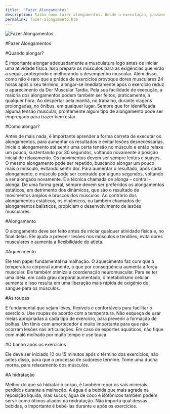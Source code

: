 ```yaml
---
title:  "Fazer Alongamentos"
description: Saiba como fazer alongamentos. Desde a executação, passando pelas roupas adequadas, o aquecimento, a hidratação e mais.
permalink: fazer-alongamento.htm
---
```


<img src="{{ site.baseurl }}assets/images/Fazer-Alongamentos.jpg" title="Fazer Alongamentos" />

#Fazer Alongamentos

#Quando alongar?

É importante alongar adequadamente a musculatura logo antes de iniciar uma atividade física. Isso prepara os músculos para as exigências que virão a seguir, protegendo e melhorando o desempenho muscular. Além disso, como não é raro que a prática de exercícios provoque dores musculares 24 horas após o seu término, alongar-se imediatamente após o exercício reduz o aparecimento da Dor Muscular Tardia. Pela sua facilidade de execução, a maioria dos alongamentos podem também ser feitos, praticamente, a qualquer hora. Ao despertar pela manhã, no trabalho, durante viagens prolongadas, no ônibus, em qualquer lugar. Sempre que for identificada alguma tensão muscular, prontamente algum tipo de alongamento pode ser empregado para trazer bem estar.

#Como alongar?

Antes de mais nada, é importante aprender a forma correta de executar os alongamentos, para aumentar os resultados e evitar lesões desnecessárias. Inicie o alongamento até sentir uma certa tensão no músculo e então relaxe um pouco, sustentando por 30 segundos, voltando novamente à posição inicial de relaxamento. Os movimentos devem ser sempre lentos e suaves. O mesmo alongamento pode ser repetido, buscando alongar um pouco mais o músculo, evitando sentir dor. Para aumentar o resultado, após cada alongamento, o músculo pode ser contraído por alguns segundos, voltando a ser alongado novamente. É a técnica chamada de alonga – contrai - alonga. De uma forma geral, sempre devem ser preferidos os alongamentos estáticos, em detrimento dos dinâmicos, que são o resultado de movimentos amplos e bruscos dos músculos. Ao contrário dos alongamentos estáticos, os dinâmicos, ou também chamados de alongamentos balísticos, propiciam o desenvolvimento de lesões musculares.

#Alongamento

O alongamento deve ser feito antes de iniciar qualquer atividade física e, no final delas. Ele ajuda a prevenir lesões nos músculos e tendões, evita dores musculares e aumenta a flexibilidade do atleta.

#Aquecimento

Ele tem papel fundamental na malhação. O aquecimento faz com que a temperatura corporal aumente, o que por conseqüência aumenta a força muscular. Ele também otimiza a coordenação neuromuscular. Para se ter uma idéia, em cada grau corporal aumentado, o metabolismo celular aumenta e isso resulta em uma liberação mais rápida de oxigênio do sangue para os músculos.

#As roupas

É fundamental que sejam leves, flexíveis e confortáveis para facilitar o exercício. Use roupas de acordo com a temperatura. Não esqueça de usar meias apropriadas a cada tipo de exercício, para prevenir a formação de bolhas. Um tênis com amortecedor é muito importante para que não ocorram lesões nas articulações. Em caso de esportes aquáticos, não fique com maiô molhado por muito tempo e use touca.

#O banho após os exercícios

Ele deve ser iniciado 10 ou 15 minutos após o término dos exercícios, não antes disso, para que o processo de sudorese termine. Tome uma ducha morna, para relaxamento dos músculos.

#A hidratação

Melhor do que só hidratar o corpo, é também repor os sais minerais perdidos durante a malhação. A água é a bebida que mais agrada na reposição líquida, mas sucos, água de coco e isotônicos também podem servir como ótimos aliados na reidratação. Não importa qual dessas bebidas, o importante é bebê-las durante e após os exercícios.
